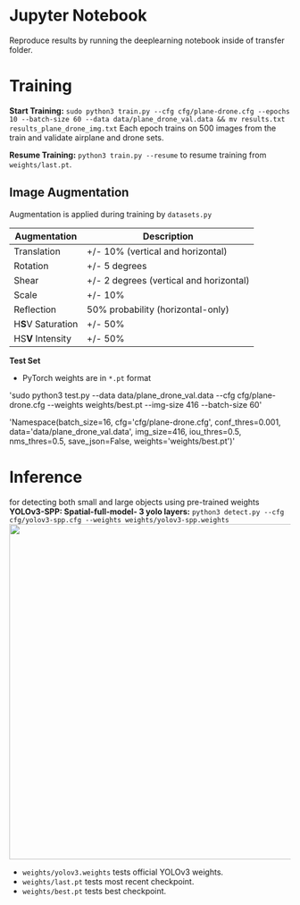# Jupyter Notebook

Reproduce results by running the deeplearning notebook inside of transfer folder.

# Training

**Start Training:** `sudo python3 train.py --cfg cfg/plane-drone.cfg --epochs 10 --batch-size 60 --data data/plane_drone_val.data && mv results.txt results_plane_drone_img.txt` Each epoch trains on 500 images from the train and validate airplane and drone sets.

**Resume Training:** `python3 train.py --resume` to resume training from `weights/last.pt`.

## Image Augmentation
Augmentation is applied during training by `datasets.py`  

Augmentation | Description
--- | ---
Translation | +/- 10% (vertical and horizontal)
Rotation | +/- 5 degrees
Shear | +/- 2 degrees (vertical and horizontal)
Scale | +/- 10%
Reflection | 50% probability (horizontal-only)
H**S**V Saturation | +/- 50%
HS**V** Intensity | +/- 50%

**Test Set**

- PyTorch weights are in `*.pt` format

'sudo python3 test.py --data data/plane_drone_val.data --cfg cfg/plane-drone.cfg --weights weights/best.pt --img-size 416 --batch-size 60'

'Namespace(batch_size=16, cfg='cfg/plane-drone.cfg', conf_thres=0.001, data='data/plane_drone_val.data', img_size=416, iou_thres=0.5, nms_thres=0.5, save_json=False, weights='weights/best.pt')'

# Inference
for detecting both small and large objects using pre-trained weights
**YOLOv3-SPP: Spatial-full-model- 3 yolo layers:** `python3 detect.py --cfg cfg/yolov3-spp.cfg --weights weights/yolov3-spp.weights`
<img src="https://user-images.githubusercontent.com/26833433/54747926-e051ff00-4bd8-11e9-8b5d-93a41d871ec7.jpg" width="600">

- `weights/yolov3.weights` tests official YOLOv3 weights.
- `weights/last.pt` tests most recent checkpoint.
- `weights/best.pt` tests best checkpoint.
